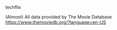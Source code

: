 techflix

(Almost) All data provided by The Movie Database
https://www.themoviedb.org/?language=en-US